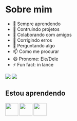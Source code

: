 # Sobre mim
- 🔭 Sempre aprendendo
- 🌱 Contruindo projetos
- 👯 Colaborando com amigos
- 🤔 Corrigindo erros
- 💬 Perguntando algo
- 📫 Como me procurar
- 😄 Pronome: Ele/Dele
- ⚡ Fun fact: in lance
  <div>
<a href="https://instagram.com/ws.fhoi" target="_blank"><img loading="lazy" src="https://img.shields.io/badge/-Instagram-%23E4405F?style=for-the-badge&logo=instagram&logoColor=white" target="_blank"></a>
<a href = "wilsonsa004@outlook.com"><img loading="lazy" src="https://img.shields.io/badge/Gmail-D14836?style=for-the-badge&logo=gmail&logoColor=white" target="_blank"></a>
</div>

## Estou aprendendo
<img src="https://cdn.jsdelivr.net/gh/devicons/devicon/icons/c/c-original.svg" width = "40" height = "40" /> <img src="https://cdn.jsdelivr.net/gh/devicons/devicon/icons/java/java-original.svg" width = "40" height = "40" /> <img src="https://cdn.jsdelivr.net/gh/devicons/devicon/icons/python/python-original.svg" width = "40" heifht = "40"/>
          
          
